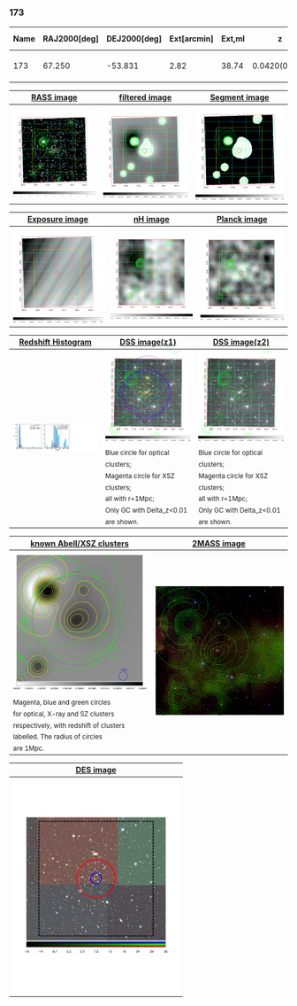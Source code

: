 <div STYLE="page-break-after: always;"></div>

### 173

|Name|RAJ2000[deg]|DEJ2000[deg] |Ext[arcmin]| Ext,ml | z | z_src| C|GC(XSZ,Delta_z<0.01)| GC(OPT,Delta_z<0.01)|GC| R_sig[arcmin] | R500[arcmin] | R500[Mpc]| CRsig[c/s] | CR500[c/s] |L500[1E44 erg/s]|F500[1E-12 erg/s/cm^2]| M500[1E14 Msun]|Tx[keV]|Cnt_sig|Beta|Rc[arcmin]|Comment|Alias|
|---|---|---|---|---|---|------|---|--------|---------|----------|---|---|---|---|---|---|---|---|---|---|---|---|---|---|
|173| 67.250| -53.831| 2.82| 38.74| 0.0420(0.005)| z1, z_xsz| B| MCXC| A, N| A, MCXC, N, W| 21.244| 14.705| 0.731| 0.445(0.091)| 0.423(0.087)| 0.339(0.058)| 8.216(1.415)| 1.16(0.10)| 2.37(0.13)| 143.6| 0.550(-0.032+0.048)| 3.913(-0.656+0.892)| -| k358|

|[RASS image](../image/173/173_img.pdf)|[filtered image](../image/173/173_fil.pdf)|[Segment image](../image/173/173_seg.pdf)|
|-------------------|--------------------|-------------------|
| <img src="../image/173/173_img.png" width="300">  | <img src="../image/173/173_fil.png" width="300">   | <img src="../image/173/173_seg.png" width="300">  |

|[Exposure image](../image/173/173_mex.pdf)| [nH image](../image/173/173_nh.pdf)| [Planck image](../image/173/173_p.pdf)|
|-------------------|--------------------|-------------------|
|<img src="../image/173/173_mex.png" width="300">   | <img src="../image/173/173_nh.png" width="300">    | <img src="../image/173/173_p.png" width="300"> |

|[Redshift Histogram](../image/173/173_zg.pdf) | [DSS image(z1)](../image/173/173_dss_z1.pdf)      |  [DSS image(z2)](../image/173/173_dss_z2.pdf)    |
|-------------------|--------------------|-------------------|
|<img src="../image/173/173_zg.png" width="300"> |<img src="../image/173/173_dss_z1.png" width="300"> <sub><br>Blue circle for optical clusters; <br>Magenta circle for XSZ clusters; <br>all with r=1Mpc; <br>Only GC with Delta_z<0.01 are shown. </sub>| <img src="../image/173/173_dss_z2.png" width="300"><sub><br>Blue circle for optical clusters; <br>Magenta circle for XSZ clusters; <br>all with r=1Mpc; <br>Only GC with Delta_z<0.01 are shown. </sub> |

|[known Abell/XSZ clusters](../image/173/173_gc.pdf) | [2MASS image](../image/173/173_2mass.pdf)      |
|-------------------|-------------------|
|<img src=../image/173/173_gc.png width="300"> <br><sub>Magenta, blue and green circles <br>for optical, X-ray and SZ clusters <br>respectively, with redshift of clusters <br>labelled. The radius of circles <br>are 1Mpc.</sub>|<img src="../image/173/173_2mass.png" width="300">  |

|[DES image](../image/173/173_des.pdf)   |
|-------------------|
| <img src="../image/173/173_des.pdf" width="300">  |
